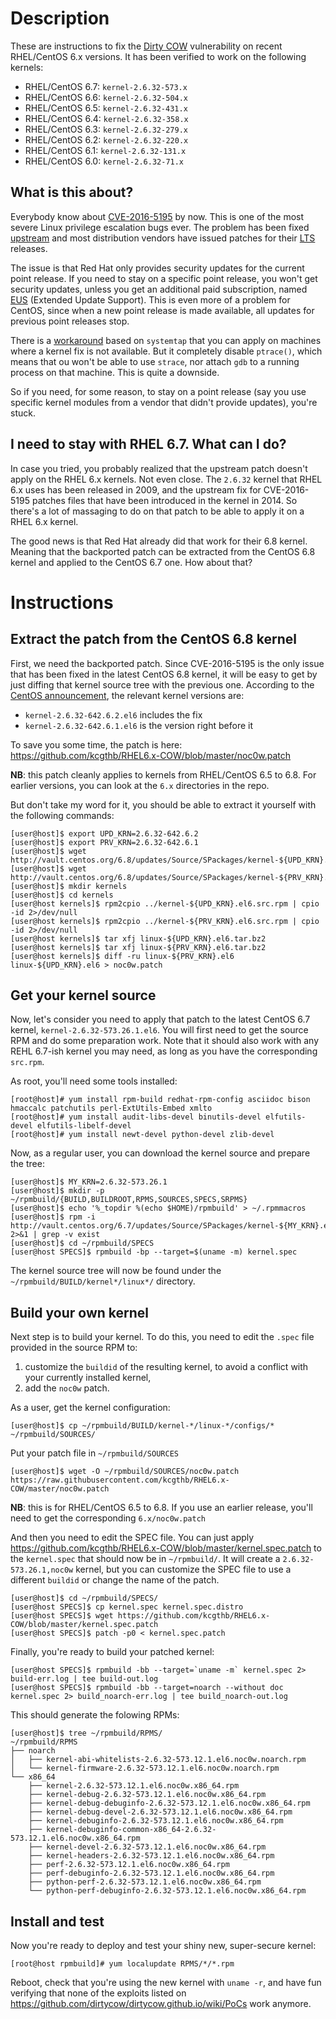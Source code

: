 # Description

These are instructions to fix the [Dirty COW](https://dirtycow.ninja) vulnerability on recent RHEL/CentOS 6.x versions.
It has been verified to work on the following kernels:
* RHEL/CentOS 6.7: `kernel-2.6.32-573.x`
* RHEL/CentOS 6.6: `kernel-2.6.32-504.x`
* RHEL/CentOS 6.5: `kernel-2.6.32-431.x`
* RHEL/CentOS 6.4: `kernel-2.6.32-358.x`
* RHEL/CentOS 6.3: `kernel-2.6.32-279.x`
* RHEL/CentOS 6.2: `kernel-2.6.32-220.x`
* RHEL/CentOS 6.1: `kernel-2.6.32-131.x`
* RHEL/CentOS 6.0: `kernel-2.6.32-71.x`

## What is this about?

Everybody know about [CVE-2016-5195](https://access.redhat.com/security/vulnerabilities/2706661) by now. This is one of the most severe Linux privilege escalation bugs ever.  The problem has been fixed [upstream](https://git.kernel.org/cgit/linux/kernel/git/torvalds/linux.git/commit/?id=19be0eaffa3ac7d8eb6784ad9bdbc7d67ed8e619) and most distribution vendors have issued patches for their [LTS](https://en.wikipedia.org/wiki/Long-term_support) releases.

The issue is that Red Hat only provides security updates for the current point release. If you need to stay on a specific point release, you won't get security updates, unless you get an additional paid subscription, named [EUS](https://access.redhat.com/support/policy/updates/errata#Extended_Update_Support) (Extended Update Support). This is even more of a problem for CentOS, since when a new point release is made available, all updates for previous point releases stop.

There is a [workaround](bugzilla.redhat.com/show_bug.cgi?id=1384344#c13) based on `systemtap` that you can apply on machines where a kernel fix is not available. But it completely disable `ptrace()`, which means that ou won't be able to use `strace`, nor attach `gdb` to a running process on that machine. This is quite a downside.

So if you need, for some reason, to stay on a point release (say you use specific kernel modules from a vendor that didn't provide updates), you're stuck.

## I need to stay with RHEL 6.7. What can I do?

In case you tried, you probably realized that the upstream patch doesn't apply on the RHEL 6.x kernels. Not even close. The `2.6.32` kernel that RHEL 6.x uses has been released in 2009, and the upstream fix for CVE-2016-5195 patches files that have been introduced in the kernel in 2014. So there's a lot of massaging to do on that patch to be able to apply it on a RHEL 6.x kernel.

The good news is that Red Hat already did that work for their 6.8 kernel. Meaning that the backported patch can be extracted from the CentOS 6.8 kernel and applied to the CentOS 6.7 one. How about that?

# Instructions

## Extract the patch from the CentOS 6.8 kernel
First, we need the backported patch. Since CVE-2016-5195 is the only issue that has been fixed in the latest CentOS 6.8 kernel, it will be easy to get by just diffing that kernel source tree with the previous one. According to the [CentOS announcement](https://lists.centos.org/pipermail/centos-announce/2016-October/022134.html), the relevant kernel versions are:
* `kernel-2.6.32-642.6.2.el6` includes the fix
* `kernel-2.6.32-642.6.1.el6` is the version right before it

To save you some time, the patch is here: https://github.com/kcgthb/RHEL6.x-COW/blob/master/noc0w.patch

**NB**: this patch cleanly applies to kernels from RHEL/CentOS 6.5 to 6.8. For earlier versions, you can look at the `6.x` directories in the repo.

But don't take my word for it, you should be able to extract it yourself with the following commands:
```
[user@host]$ export UPD_KRN=2.6.32-642.6.2
[user@host]$ export PRV_KRN=2.6.32-642.6.1
[user@host]$ wget http://vault.centos.org/6.8/updates/Source/SPackages/kernel-${UPD_KRN}.el6.src.rpm
[user@host]$ wget http://vault.centos.org/6.8/updates/Source/SPackages/kernel-${PRV_KRN}.el6.src.rpm
[user@host]$ mkdir kernels
[user@host]$ cd kernels
[user@host kernels]$ rpm2cpio ../kernel-${UPD_KRN}.el6.src.rpm | cpio -id 2>/dev/null
[user@host kernels]$ rpm2cpio ../kernel-${PRV_KRN}.el6.src.rpm | cpio -id 2>/dev/null
[user@host kernels]$ tar xfj linux-${UPD_KRN}.el6.tar.bz2
[user@host kernels]$ tar xfj linux-${PRV_KRN}.el6.tar.bz2
[user@host kernels]$ diff -ru linux-${PRV_KRN}.el6 linux-${UPD_KRN}.el6 > noc0w.patch
```

## Get your kernel source
Now, let's consider you need to apply that patch to the latest CentOS 6.7 kernel, `kernel-2.6.32-573.26.1.el6`. You will first need to get the source RPM and do some preparation work. Note that it should also work with any REHL 6.7-ish kernel you may need, as long as you have the corresponding `src.rpm`.

As root, you'll need some tools installed:
```
[root@host]# yum install rpm-build redhat-rpm-config asciidoc bison hmaccalc patchutils perl-ExtUtils-Embed xmlto 
[root@host]# yum install audit-libs-devel binutils-devel elfutils-devel elfutils-libelf-devel
[root@host]# yum install newt-devel python-devel zlib-devel
```
Now, as a regular user, you can download the kernel source and prepare the tree:
```
[user@host]$ MY_KRN=2.6.32-573.26.1
[user@host]$ mkdir -p ~/rpmbuild/{BUILD,BUILDROOT,RPMS,SOURCES,SPECS,SRPMS}
[user@host]$ echo '%_topdir %(echo $HOME)/rpmbuild' > ~/.rpmmacros
[user@host]$ rpm -i http://vault.centos.org/6.7/updates/Source/SPackages/kernel-${MY_KRN}.el6.src.rpm 2>&1 | grep -v exist
[user@host]$ cd ~/rpmbuild/SPECS
[user@host SPECS]$ rpmbuild -bp --target=$(uname -m) kernel.spec
```
The kernel source tree will now be found under the `~/rpmbuild/BUILD/kernel*/linux*/` directory.

## Build your own kernel

Next step is to build your kernel. To do this, you need to edit the `.spec` file provided in the source RPM to:
 1. customize the `buildid` of the resulting kernel, to avoid a conflict with your currently installed kernel,
 2. add the `noc0w` patch.

As a user, get the kernel configuration:
```
[user@host]$ cp ~/rpmbuild/BUILD/kernel-*/linux-*/configs/* ~/rpmbuild/SOURCES/
```
Put your patch file in `~/rpmbuild/SOURCES`
```
[user@host]$ wget -O ~/rpmbuild/SOURCES/noc0w.patch https://raw.githubusercontent.com/kcgthb/RHEL6.x-COW/master/noc0w.patch
```
**NB**: this is for RHEL/CentOS 6.5 to 6.8. If you use an earlier release, you'll need to get the corresponding `6.x/noc0w.patch`

And then you need to edit the SPEC file. You can just apply https://github.com/kcgthb/RHEL6.x-COW/blob/master/kernel.spec.patch to the `kernel.spec` that should now be in `~/rpmbuild/`. It will create a `2.6.32-573.26.1,noc0w` kernel, but you can customize the SPEC file to use a different `buildid` or change the name of the patch.
```
[user@host]$ cd ~/rpmbuild/SPECS/
[user@host SPECS]$ cp kernel.spec kernel.spec.distro
[user@host SPECS]$ wget https://github.com/kcgthb/RHEL6.x-COW/blob/master/kernel.spec.patch 
[user@host SPECS]$ patch -p0 < kernel.spec.patch
```
Finally, you're ready to build your patched kernel:
```
[user@host SPECS]$ rpmbuild -bb --target=`uname -m` kernel.spec 2> build-err.log | tee build-out.log
[user@host SPECS]$ rpmbuild -bb --target=noarch --without doc kernel.spec 2> build_noarch-err.log | tee build_noarch-out.log
```
This should generate the folowing RPMs:
```
[user@host]$ tree ~/rpmbuild/RPMS/
~/rpmbuild/RPMS
├── noarch
│   ├── kernel-abi-whitelists-2.6.32-573.12.1.el6.noc0w.noarch.rpm
│   └── kernel-firmware-2.6.32-573.12.1.el6.noc0w.noarch.rpm
└── x86_64
    ├── kernel-2.6.32-573.12.1.el6.noc0w.x86_64.rpm
    ├── kernel-debug-2.6.32-573.12.1.el6.noc0w.x86_64.rpm
    ├── kernel-debug-debuginfo-2.6.32-573.12.1.el6.noc0w.x86_64.rpm
    ├── kernel-debug-devel-2.6.32-573.12.1.el6.noc0w.x86_64.rpm
    ├── kernel-debuginfo-2.6.32-573.12.1.el6.noc0w.x86_64.rpm
    ├── kernel-debuginfo-common-x86_64-2.6.32-573.12.1.el6.noc0w.x86_64.rpm
    ├── kernel-devel-2.6.32-573.12.1.el6.noc0w.x86_64.rpm
    ├── kernel-headers-2.6.32-573.12.1.el6.noc0w.x86_64.rpm
    ├── perf-2.6.32-573.12.1.el6.noc0w.x86_64.rpm
    ├── perf-debuginfo-2.6.32-573.12.1.el6.noc0w.x86_64.rpm
    ├── python-perf-2.6.32-573.12.1.el6.noc0w.x86_64.rpm
    └── python-perf-debuginfo-2.6.32-573.12.1.el6.noc0w.x86_64.rpm
```

## Install and test
Now you're ready to deploy and test your shiny new, super-secure kernel:
```
[root@host rpmbuild]# yum localupdate RPMS/*/*.rpm
```

Reboot, check that you're using the new kernel with `uname -r`, and have fun verifying that none of the exploits listed on https://github.com/dirtycow/dirtycow.github.io/wiki/PoCs work anymore.

